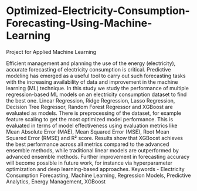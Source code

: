 # Optimized-Electricity-Consumption-Forecasting-Using-Machine-Learning
Project for Applied Machine Learning

Efficient management and planning the use of the energy (electricity), accurate forecasting of electricity consumption is critical. Predictive modeling has emerged as a useful tool to carry out such forecasting tasks with the increasing availability of data and improvement in the machine learning (ML) technique. In this study we study the performance of multiple regression-based ML models on an electricity consumption dataset to find the best one. Linear Regression, Ridge Regression, Lasso Regression, Decision Tree Regressor, Random Forest Regressor and XGBoost are evaluated as models. There is preprocessing of the dataset, for example feature scaling to get the most optimized model performance. This is evaluated in terms of model effectiveness using evaluation metrics like Mean Absolute Error (MAE), Mean Squared Error (MSE), Root Mean Squared Error (RMSE) and R² score. Results show that XGBoost achieves the best performance across all metrics compared to the advanced ensemble methods, while traditional linear models are outperformed by advanced ensemble methods. Further improvement in forecasting accuracy will become possible in future work, for instance via hyperparameter optimization and deep learning-based approaches. 
Keywords - Electricity Consumption Forecasting, Machine Learning, Regression Models, Predictive Analytics, Energy Management, XGBoost
